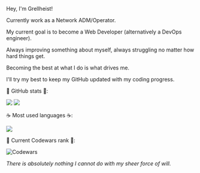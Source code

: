 Hey, I'm Grellheist!

Currently work as a Network ADM/Operator.

My current goal is to become a Web Developer (alternatively a DevOps engineer).

Always improving something about myself, always struggling no matter how hard things get.

Becoming the best at what I do is what drives me.

I'll try my best to keep my GitHub updated with my coding progress.

💪 GitHub stats 💪:

<a>
<img src="https://github-readme-stats.vercel.app/api?username=grellheist&theme=highcontrast&show_icons=true&count_private=true" />
<img src="https://streak-stats.demolab.com?user=grellheist&theme=dracula&hide_border=true)](https://git.io/streak-stats)" />
</a>
  
☕ Most used languages ☕:

<img src="https://github-readme-stats.vercel.app/api/top-langs/?username=grellheist&layout=compact&hide=lua" />

🥋 Current Codewars rank 🥋:

![Codewars](https://www.codewars.com/users/Grellheist/badges/large)

*There is absolutely nothing I cannot do with my sheer force of will.*

